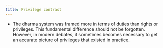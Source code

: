```yaml
---
title: Privilege contrast
---
```


- The dharma system was framed more in terms of duties than rights or privileges. This fundamental difference should not be forgotten. However, in modern debates, it sometimes becomes necessary to get an accurate picture of privileges that existed in practice.




